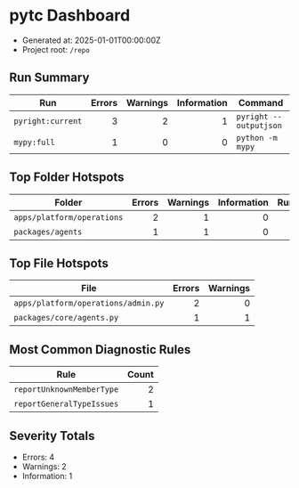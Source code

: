# pytc Dashboard

- Generated at: 2025-01-01T00:00:00Z
- Project root: `/repo`

## Run Summary

| Run | Errors | Warnings | Information | Command |
| --- | ---: | ---: | ---: | --- |
| `pyright:current` | 3 | 2 | 1 | `pyright --outputjson` |
| `mypy:full` | 1 | 0 | 0 | `python -m mypy` |

## Top Folder Hotspots

| Folder | Errors | Warnings | Information | Runs |
| --- | ---: | ---: | ---: | ---: |
| `apps/platform/operations` | 2 | 1 | 0 | 2 |
| `packages/agents` | 1 | 1 | 0 | 1 |

## Top File Hotspots

| File | Errors | Warnings |
| --- | ---: | ---: |
| `apps/platform/operations/admin.py` | 2 | 0 |
| `packages/core/agents.py` | 1 | 1 |

## Most Common Diagnostic Rules

| Rule | Count |
| --- | ---: |
| `reportUnknownMemberType` | 2 |
| `reportGeneralTypeIssues` | 1 |

## Severity Totals

- Errors: 4
- Warnings: 2
- Information: 1
